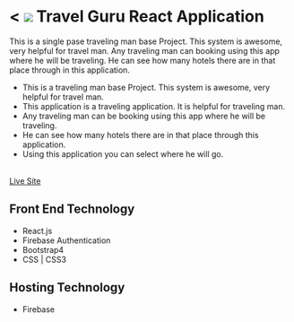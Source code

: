 
< <img src="./src/Image/Rectangle 1.png"/>
Travel Guru React Application
======= 

This is a single pase traveling man base Project. This system is awesome, very helpful for travel man. Any traveling man can booking using this app where he will be traveling. He can see how many hotels there are in that place through in this application.
* This is a traveling man base Project. This system is awesome, very helpful for travel man.
* This application is a traveling application. It is helpful for traveling man.
* Any traveling man can be booking using this app where he will be traveling.
* He can see how many hotels there are in that place through this application.
* Using this application you can select where he will go.
<br/>
<a target="_blank" href="">Live Site</a>

## Front End Technology
<ul>
    <li>React.js</li>
    <li>Firebase Authentication</li>
    <li>Bootstrap4</li>
    <li>CSS | CSS3</li>
</ul>

## Hosting Technology
<ul>
    <li>Firebase</li>
</ul>

